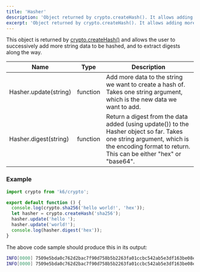 ```yaml
---
title: 'Hasher'
description: 'Object returned by crypto.createHash(). It allows adding more data to be hashed and to extract digests along the way.'
excerpt: 'Object returned by crypto.createHash(). It allows adding more data to be hashed and to extract digests along the way.'
---
```


This object is returned by [crypto.createHash()](/v0.31/javascript-api/k6-crypto/createhash-algorithm)
and allows the user to successively add more string data to be hashed, and to extract digests along the way.

| Name                  | Type     | Description                                                                                                                                                                                |
| --------------------- | -------- | ------------------------------------------------------------------------------------------------------------------------------------------------------------------------------------------ |
| Hasher.update(string) | function | Add more data to the string we want to create a hash of. Takes one string argument, which is the new data we want to add.                                                                  |
| Hasher.digest(string) | function | Return a digest from the data added (using update()) to the Hasher object so far. Takes one string argument, which is the encoding format to return. This can be either "hex" or "base64". |

### Example

<CodeGroup labels={[]}>

```javascript
import crypto from 'k6/crypto';

export default function () {
  console.log(crypto.sha256('hello world!', 'hex'));
  let hasher = crypto.createHash('sha256');
  hasher.update('hello ');
  hasher.update('world!');
  console.log(hasher.digest('hex'));
}
```

</CodeGroup>

The above code sample should produce this in its output:

```bash
INFO[0000] 7509e5bda0c762d2bac7f90d758b5b2263fa01ccbc542ab5e3df163be08e6ca9
INFO[0000] 7509e5bda0c762d2bac7f90d758b5b2263fa01ccbc542ab5e3df163be08e6ca9
```
